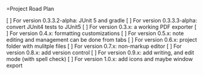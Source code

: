 =Project Road Plan

[ ] For version 0.3.3.2-alpha: JUnit 5 and gradle
[ ] For version 0.3.3.3-alpha: convert JUnit4 tests to JUnit5
[ ] For version 0.3.x: a working PDF exporter
[ ] For version 0.4.x: formatting customizations
[ ] For version 0.5.x: note editing and management can be done from tabs
[ ] For version 0.6.x: project folder with mulitple files
[ ] For version 0.7.x: non-markup editor
[ ] For version 0.8.x: add version control
[ ] For version 0.9.x: add writing, and edit mode (with spell check)
[ ] For version 1.0.x: add icons and maybe window export
